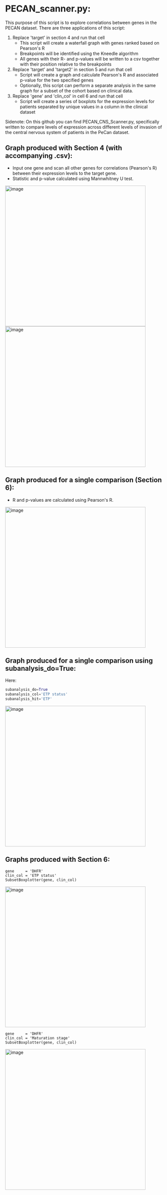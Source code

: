 # PECAN_scanner.py:
This purpose of this script is to explore correlations between genes in the PECAN dataset.
There are three applications of this script:
1. Replace 'target' in section 4 and run that cell
    - This script will create a waterfall graph with genes ranked based on Pearson's R
    - Breakpoints will be identified using the Kneedle algorithm
    - All genes with their R- and p-values will be written to a csv together with their position relative to the breakpoints
2. Replace 'target' and 'target2' in section 5 and run that cell
    - Script will create a graph and calculate Pearson's R and associated p-value for the two specified genes
    - Optionally, this script can perform a separate analysis in the same graph for a subset of the cohort based on clinical data.
3. Replace 'gene' and 'clin_col' in cell 6 and run that cell 
    - Script will create a series of boxplots for the expression levels for patients separated by unique values in a column in the clinical dataset

Sidenote: On this github you can find PECAN_CNS_Scanner.py, specifically written to compare levels of expression across different levels of invasion of the central nervous system of patients in the PeCan dataset.

## Graph produced with Section 4 (with accompanying .csv):
- Input one gene and scan all other genes for correlations (Pearson's R) between their expression levels to the target gene. <br>
- Statistic and p-value calculated using Mannwhitney U test.

<img width="450" alt="image" src="https://github.com/user-attachments/assets/7e027f59-77fb-42e4-96fd-a19409ab2db7">
<br>
<img width="450" alt="image" src="https://github.com/user-attachments/assets/c2f8dde5-1570-4936-a130-4129f171e2da">

## Graph produced for a single comparison (Section 6):
- R and p-values are calculated using Pearson's R.

<img width="450" alt="image" src="https://github.com/user-attachments/assets/93c5ce2d-4f2b-4afa-900b-89d564917d85">

## Graph produced for a single comparison using subanalysis_do=True:
Here:
```python
subanalysis_do=True
subanalysis_col='ETP status'
subanalysis_hit='ETP'
```

<img width="450" alt="image" src="https://github.com/user-attachments/assets/02d20bd9-f1f3-405b-af4b-19a53773a81c">

## Graphs produced with Section 6:
```
gene     = 'DHFR'
clin_col = 'ETP status'
SubsetBoxplotter(gene, clin_col)
```

<img width="450" alt="image" src="https://github.com/user-attachments/assets/ecb2a8cd-af11-40e9-bc2a-2c945adb4f78">

```
gene     = 'DHFR'
clin_col = 'Maturation stage'
SubsetBoxplotter(gene, clin_col)
```

<img width="450" alt="image" src="https://github.com/user-attachments/assets/761e8914-10ca-4d9c-a757-ce215293c6e3">



